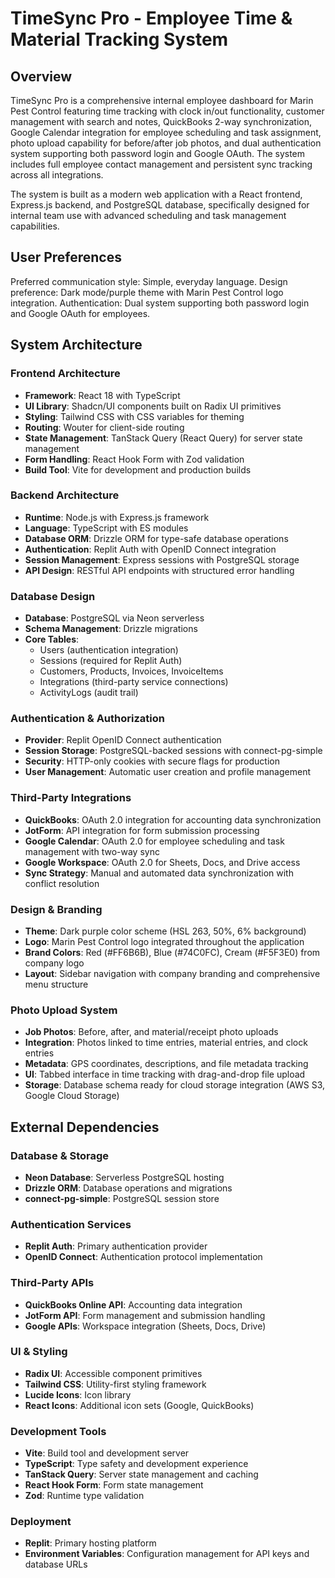# TimeSync Pro - Employee Time & Material Tracking System

## Overview

TimeSync Pro is a comprehensive internal employee dashboard for Marin Pest Control featuring time tracking with clock in/out functionality, customer management with search and notes, QuickBooks 2-way synchronization, Google Calendar integration for employee scheduling and task assignment, photo upload capability for before/after job photos, and dual authentication system supporting both password login and Google OAuth. The system includes full employee contact management and persistent sync tracking across all integrations.

The system is built as a modern web application with a React frontend, Express.js backend, and PostgreSQL database, specifically designed for internal team use with advanced scheduling and task management capabilities.

## User Preferences

Preferred communication style: Simple, everyday language.
Design preference: Dark mode/purple theme with Marin Pest Control logo integration.
Authentication: Dual system supporting both password login and Google OAuth for employees.

## System Architecture

### Frontend Architecture
- **Framework**: React 18 with TypeScript
- **UI Library**: Shadcn/UI components built on Radix UI primitives
- **Styling**: Tailwind CSS with CSS variables for theming
- **Routing**: Wouter for client-side routing
- **State Management**: TanStack Query (React Query) for server state management
- **Form Handling**: React Hook Form with Zod validation
- **Build Tool**: Vite for development and production builds

### Backend Architecture
- **Runtime**: Node.js with Express.js framework
- **Language**: TypeScript with ES modules
- **Database ORM**: Drizzle ORM for type-safe database operations
- **Authentication**: Replit Auth with OpenID Connect integration
- **Session Management**: Express sessions with PostgreSQL storage
- **API Design**: RESTful API endpoints with structured error handling

### Database Design
- **Database**: PostgreSQL via Neon serverless
- **Schema Management**: Drizzle migrations
- **Core Tables**: 
  - Users (authentication integration)
  - Sessions (required for Replit Auth)
  - Customers, Products, Invoices, InvoiceItems
  - Integrations (third-party service connections)
  - ActivityLogs (audit trail)

### Authentication & Authorization
- **Provider**: Replit OpenID Connect authentication
- **Session Storage**: PostgreSQL-backed sessions with connect-pg-simple
- **Security**: HTTP-only cookies with secure flags for production
- **User Management**: Automatic user creation and profile management

### Third-Party Integrations
- **QuickBooks**: OAuth 2.0 integration for accounting data synchronization
- **JotForm**: API integration for form submission processing
- **Google Calendar**: OAuth 2.0 for employee scheduling and task management with two-way sync
- **Google Workspace**: OAuth 2.0 for Sheets, Docs, and Drive access
- **Sync Strategy**: Manual and automated data synchronization with conflict resolution

### Design & Branding
- **Theme**: Dark purple color scheme (HSL 263, 50%, 6% background)
- **Logo**: Marin Pest Control logo integrated throughout the application
- **Brand Colors**: Red (#FF6B6B), Blue (#74C0FC), Cream (#F5F3E0) from company logo
- **Layout**: Sidebar navigation with company branding and comprehensive menu structure

### Photo Upload System
- **Job Photos**: Before, after, and material/receipt photo uploads
- **Integration**: Photos linked to time entries, material entries, and clock entries
- **Metadata**: GPS coordinates, descriptions, and file metadata tracking
- **UI**: Tabbed interface in time tracking with drag-and-drop file upload
- **Storage**: Database schema ready for cloud storage integration (AWS S3, Google Cloud Storage)

## External Dependencies

### Database & Storage
- **Neon Database**: Serverless PostgreSQL hosting
- **Drizzle ORM**: Database operations and migrations
- **connect-pg-simple**: PostgreSQL session store

### Authentication Services
- **Replit Auth**: Primary authentication provider
- **OpenID Connect**: Authentication protocol implementation

### Third-Party APIs
- **QuickBooks Online API**: Accounting data integration
- **JotForm API**: Form management and submission handling
- **Google APIs**: Workspace integration (Sheets, Docs, Drive)

### UI & Styling
- **Radix UI**: Accessible component primitives
- **Tailwind CSS**: Utility-first styling framework
- **Lucide Icons**: Icon library
- **React Icons**: Additional icon sets (Google, QuickBooks)

### Development Tools
- **Vite**: Build tool and development server
- **TypeScript**: Type safety and development experience
- **TanStack Query**: Server state management and caching
- **React Hook Form**: Form state management
- **Zod**: Runtime type validation

### Deployment
- **Replit**: Primary hosting platform
- **Environment Variables**: Configuration management for API keys and database URLs